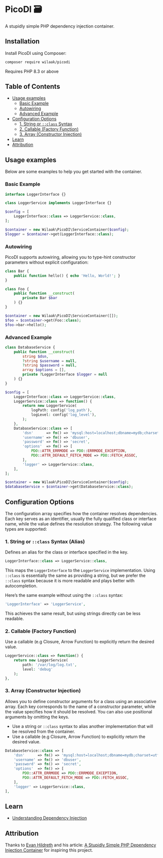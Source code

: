 # PicoDI 🗃️

A stupidly simple PHP dependency injection container.

## Installation  

Install PicoDI using Composer:  

```bash
composer require wilaak/picodi
```

Requires PHP 8.3 or above


## Table of Contents

- [Usage examples](#usage-examples)
    - [Basic Example](#basic-example)
    - [Autowiring](#autowiring)
    - [Advanced Example](#advanced-example)
- [Configuration Options](#configuration-options)
    - [1. String or `::class` Syntax](#1-string-or-class-syntax)
    - [2. Callable (Factory Function)](#2-callable-factory-function)
    - [3. Array (Constructor Injection)](#3-array-constructor-injection)
- [Learn](#learn)
- [Attribution](#attribution)

## Usage examples

Below are some examples to help you get started with the container.

### Basic Example  
```php
interface LoggerInterface {}

class LoggerService implements LoggerInterface {}

$config = [
    LoggerInterface::class => LoggerService::class,
];

$container = new Wilaak\PicoDI\ServiceContainer($config);
$logger = $container->get(LoggerInterface::class);
```

### Autowiring  

PicoDI supports autowiring, allowing you to type-hint constructor parameters without explicit configuration:  

```php
class Bar {
    public function hello() { echo 'Hello, World!'; }
}

class Foo {
    public function __construct(
        private Bar $bar
    ) {}
}

$container = new Wilaak\PicoDI\ServiceContainer([]);
$foo = $container->get(Foo::class);
$foo->bar->hello();
```

### Advanced Example

```php
class DatabaseService {
    public function __construct(
        string $dsn,
        ?string $username = null,
        ?string $password = null,
        array $options = [],
        private ?LoggerInterface $logger = null
    ) {}
}

$config = [
    LoggerInterface::class => LoggerService::class,
    LoggerService::class => function() {
        return new LoggerService(
            logPath: config('log_path'),
            logLevel: config('log_level'),
        );
    },
    DatabaseService::class => [
        'dsn'      => fn() => 'mysql:host=localhost;dbname=mydb;charset=utf8mb4',
        'username' => fn() => 'dbuser',
        'password' => fn() => 'secret',
        'options'  => fn() => [
            PDO::ATTR_ERRMODE => PDO::ERRMODE_EXCEPTION,
            PDO::ATTR_DEFAULT_FETCH_MODE => PDO::FETCH_ASSOC,
        ],
        'logger' => LoggerService::class,
    ],
];

$container = new Wilaak\PicoDI\ServiceContainer($config);
$databaseService = $container->get(DatabaseService::class);
```

## Configuration Options

The configuration array specifies how the container resolves dependencies. Each key serves as an identifier, usually the fully qualified class or interface name, while the value defines the resolution strategy. The following value types are supported:

### 1. String or `::class` Syntax (Alias)

Defines an alias for the class or interface specified in the key.

```php
LoggerInterface::class => LoggerService::class,
```
This maps the `LoggerInterface` to the `LoggerService` implementation. Using `::class` is essentially the same as providing a string, but we prefer the `::class` syntax because it is more readable and plays better with autocompletion.

Here’s the same example without using the `::class` syntax:

```php
'LoggerInterface' => 'LoggerService',
```
This achieves the same result, but using strings directly can be less readable.

### 2. Callable (Factory Function)

Use a callable (e.g Closure, Arrow Function) to explicitly return the desired value.

```php
LoggerService::class => function() {
    return new LoggerService(
        path: '/var/log/log.txt',
        level: 'debug'
    );
},
```

### 3. Array (Constructor Injection)

Allows you to define constructor arguments for a class using an associative array. Each key corresponds to the name of a constructor parameter, while the value specifies how it should be resolved. You can also use positional arguments by omitting the keys.

- Use a string or `::class` syntax to alias another implementation that will be resolved from the container.
- Use a callable (e.g Closure, Arrow Function) to explicitly return the desired value.

```php
DatabaseService::class => [
    'dsn'      => fn() => 'mysql:host=localhost;dbname=mydb;charset=utf8mb4',
    'username' => fn() => 'dbuser',
    'password' => fn() => 'secret',
    'options'  => fn() => [
        PDO::ATTR_ERRMODE => PDO::ERRMODE_EXCEPTION,
        PDO::ATTR_DEFAULT_FETCH_MODE => PDO::FETCH_ASSOC,
    ],
    'logger' => LoggerService::class,
],
```

## Learn

- [Understanding Dependency Injection](https://php-di.org/doc/understanding-di.html)  

## Attribution  

Thanks to [Evan Hildreth](https://github.com/oddevan) and his article: [A Stupidly Simple PHP Dependency Injection Container](https://oddevan.com/2023/08/31/a-stupidly-simple.html) for inspiring this project.